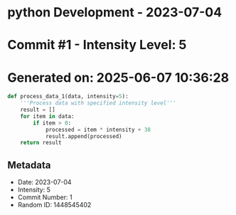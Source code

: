 ﻿# python Development - 2023-07-04
# Commit #1 - Intensity Level: 5
# Generated on: 2025-06-07 10:36:28
```python
def process_data_1(data, intensity=5):
    '''Process data with specified intensity level'''
    result = []
    for item in data:
        if item > 0:
            processed = item * intensity + 38
            result.append(processed)
    return result
```
## Metadata
- Date: 2023-07-04
- Intensity: 5
- Commit Number: 1
- Random ID: 1448545402
